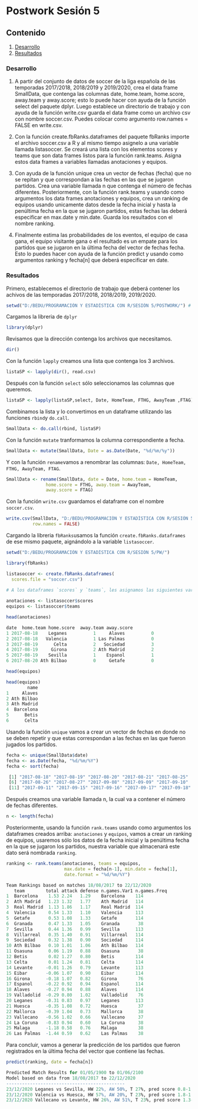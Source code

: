 # Postwork Sesión 5

## Contenido
1. [Desarrollo](#desarrollo)
2. [Resultados](#resultados)

### Desarrollo

1. A partir del conjunto de datos de soccer de la liga española de las temporadas 2017/2018, 2018/2019 y 2019/2020, crea el data frame SmallData, que contenga las columnas date, home.team, home.score, away.team y away.score; esto lo puede hacer con ayuda de la función select del paquete dplyr. Luego establece un directorio de trabajo y con ayuda de la función write.csv guarda el data frame como un archivo csv con nombre soccer.csv. Puedes colocar como argumento row.names = FALSE en write.csv.

2. Con la función create.fbRanks.dataframes del paquete fbRanks importe el archivo soccer.csv a R y al mismo tiempo asignelo a una variable llamada listasoccer. Se creará una lista con los elementos scores y teams que son data frames listos para la función rank.teams. Asigna estos data frames a variables llamadas anotaciones y equipos.

3. Con ayuda de la función unique crea un vector de fechas (fecha) que no se repitan y que correspondan a las fechas en las que se jugaron partidos. Crea una variable llamada n que contenga el número de fechas diferentes. Posteriormente, con la función rank.teams y usando como argumentos los data frames anotaciones y equipos, crea un ranking de equipos usando unicamente datos desde la fecha inicial y hasta la penúltima fecha en la que se jugaron partidos, estas fechas las deberá especificar en max.date y min.date. Guarda los resultados con el nombre ranking.

4. Finalmente estima las probabilidades de los eventos, el equipo de casa gana, el equipo visitante gana o el resultado es un empate para los partidos que se jugaron en la última fecha del vector de fechas fecha. Esto lo puedes hacer con ayuda de la función predict y usando como argumentos ranking y fecha[n] que deberá especificar en date.

### Resultados

Primero, establecemos el directorio de trabajo que deberá contener los achivos de las temporadas 2017/2018, 2018/2019, 2019/2020.
```R
setwd("D:/BEDU/PROGRAMACIÓN Y ESTADÍSTICA CON R/SESIÓN 5/POSTWORK/") # La dirección depende de cada uno
```
Cargamos la libreria de `dplyr`
```R
library(dplyr)
```

Revisamos que la dirección contenga los archivos que necesitamos.
```R
dir()
```

Con la función `lapply` creamos una lista que contenga los 3 archivos.
```R
listaSP <- lapply(dir(), read.csv)
```
Después con la función `select` sólo seleccionamos las columnas que queremos.
```R
listaSP <- lapply(listaSP,select, Date, HomeTeam, FTHG, AwayTeam ,FTAG)
```
Combinamos la lista y lo convertimos en un dataframe utilizando las funciones `rbind`y `do.call`.
```R
SmallData <- do.call(rbind, listaSP)
```
Con la función `mutate` tranformamos la columna correspondiente a fecha.
```R
SmallData <- mutate(SmallData, Date = as.Date(Date, "%d/%m/%y"))
```
Y con la función `rename`vamos a renombrar las columnas: `Date, HomeTeam, FTHG, AwayTeam, FTAG`.
```R
SmallData <- rename(SmallData, date = Date, home.team = HomeTeam, 
               home.score = FTHG, away.team = AwayTeam, 
               away.score = FTAG)
```
Con la función `write.csv` guardamos el dataframe con el nombre `soccer.csv`.
```R
write.csv(SmallData, "D:/BEDU/PROGRAMACIÓN Y ESTADÍSTICA CON R/SESIÓN 5/PW/soccer.csv", 
          row.names = FALSE)
```
Cargando la libreria `fbRanks`usamos la función `create.fbRanks.dataframes` de ese mismo paquete,
aignándolo a la variable `listasoccer`. 
```R
setwd("D:/BEDU/PROGRAMACIÓN Y ESTADÍSTICA CON R/SESIÓN 5/PW/")

library(fbRanks)

listasoccer <- create.fbRanks.dataframes(
  scores.file = "soccer.csv")
  
# A los dataframes `scores` y `teams`, les asignamos las siguientes variables 

anotaciones <- listasoccer$scores
equipos <- listasoccer$teams

```
```R
head(anotaciones)

date  home.team home.score  away.team away.score
1 2017-08-18    Leganes          1     Alaves          0
2 2017-08-18   Valencia          1 Las Palmas          0
3 2017-08-19      Celta          2   Sociedad          3
4 2017-08-19     Girona          2 Ath Madrid          2
5 2017-08-19    Sevilla          1    Espanol          1
6 2017-08-20 Ath Bilbao          0     Getafe          0

head(equipos)

head(equipos)
        name
1     Alaves
2 Ath Bilbao
3 Ath Madrid
4  Barcelona
5      Betis
6      Celta
```

Usando la función `unique` vamos a crear un vector de fechas en donde no se deben repetir y que estas
correspondan a las fechas en las que fueron jugados los partidos.
```R
fecha <- unique(SmallData$date)
fecha <- as.Date(fecha, "%d/%m/%Y")
fecha <- sort(fecha)
```
```R
 [1] "2017-08-18" "2017-08-19" "2017-08-20" "2017-08-21" "2017-08-25"
 [6] "2017-08-26" "2017-08-27" "2017-09-08" "2017-09-09" "2017-09-10"
 [11] "2017-09-11" "2017-09-15" "2017-09-16" "2017-09-17" "2017-09-18"
```
Después creamos una variable llamada n, la cual va a contener el número de fechas diferentes.
```R
n <- length(fecha)
```

Posteriormente, usando la función `rank.teams` usando como argumentos los dataframes creados arriba: 
`anotaciones` y `equipos`, vamos a crear un ranking de equipos, usaremos sólo los datos de la fecha 
inicial y la penúltima fecha en la que se jugaron los partidos, nuestra variable que almacenará este 
dato será nombrada `ranking`. 
```R
ranking <- rank.teams(anotaciones, teams = equipos, 
                      max.date = fecha[n-1], min.date = fecha[1], 
                      date.format = "%d/%m/%Y")
```

```R
Team Rankings based on matches 18/08/2017 to 22/12/2020
   team        total attack defense n.games.Var1 n.games.Freq
1  Barcelona    1.53 2.24   1.29    Barcelona    114         
2  Ath Madrid   1.23 1.32   1.77    Ath Madrid   114         
3  Real Madrid  1.13 1.86   1.17    Real Madrid  114         
4  Valencia     0.54 1.33   1.10    Valencia     113         
5  Getafe       0.53 1.08   1.33    Getafe       114         
6  Granada      0.47 1.33   1.05    Granada       38         
7  Sevilla      0.44 1.36   0.99    Sevilla      113         
8  Villarreal   0.35 1.40   0.91    Villarreal   114         
9  Sociedad     0.32 1.38   0.90    Sociedad     114         
10 Ath Bilbao   0.10 1.01   1.06    Ath Bilbao   114         
11 Osasuna      0.06 1.19   0.88    Osasuna       38         
12 Betis        0.02 1.27   0.80    Betis        114         
13 Celta        0.01 1.24   0.81    Celta        114         
14 Levante     -0.01 1.26   0.79    Levante      113         
15 Eibar       -0.06 1.07   0.90    Eibar        114         
16 Girona      -0.18 1.07   0.82    Girona        76         
17 Espanol     -0.22 0.92   0.94    Espanol      114         
18 Alaves      -0.27 0.94   0.88    Alaves       114         
19 Valladolid  -0.29 0.80   1.02    Valladolid    76         
20 Leganes     -0.31 0.83   0.97    Leganes      113         
21 Huesca      -0.35 1.08   0.72    Huesca        37         
22 Mallorca    -0.39 1.04   0.73    Mallorca      38         
23 Vallecano   -0.56 1.02   0.66    Vallecano     37         
24 La Coruna   -0.83 0.94   0.60    La Coruna     38         
25 Malaga      -1.18 0.58   0.76    Malaga        38         
26 Las Palmas  -1.44 0.59   0.62    Las Palmas    38
```

Para concluir, vamos a generar la predicción de los partidos que fueron registrados en la última fecha del vector que contiene las fechas. 
```R
predict(ranking, date = fecha[n])
```
```R
Predicted Match Results for 01/05/1900 to 01/06/2100
Model based on data from 18/08/2017 to 22/12/2020
---------------------------------------------
23/12/2020 Leganes vs Sevilla, HW 22%, AW 50%, T 27%, pred score 0.8-1.4  actual: T (1-1)
23/12/2020 Valencia vs Huesca, HW 57%, AW 20%, T 23%, pred score 1.8-1  actual: HW (2-1)
23/12/2020 Vallecano vs Levante, HW 26%, AW 51%, T 23%, pred score 1.3-1.9  actual: HW (2-1)
```
